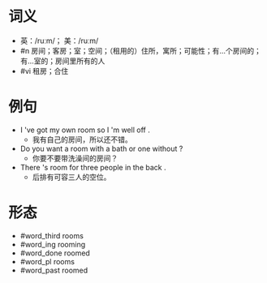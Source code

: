 # 词义
- 英：/ruːm/； 美：/ruːm/
- #n 房间；客房；室；空间；（租用的）住所，寓所；可能性；有…个房间的；有…室的；房间里所有的人
- #vi 租房；合住
# 例句
- I 've got my own room so I 'm well off .
	- 我有自己的房间，所以还不错。
- Do you want a room with a bath or one without ?
	- 你要不要带洗澡间的房间？
- There 's room for three people in the back .
	- 后排有可容三人的空位。
# 形态
- #word_third rooms
- #word_ing rooming
- #word_done roomed
- #word_pl rooms
- #word_past roomed
